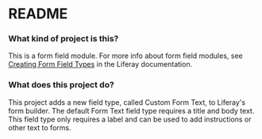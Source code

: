 # README #

### What kind of project is this? ###

This is a form field module. For more info about form field modules, see 
[Creating Form Field Types](https://dev.liferay.com/develop/tutorials/-/knowledge_base/7-0/creating-form-field-types) in the Liferay documentation.

### What does this project do? ###

This project adds a new field type, called Custom Form Text, to Liferay's form builder. The default Form Text field type requires a title and body text. This field type only requires a label and can be used to add instructions or other text to forms.
